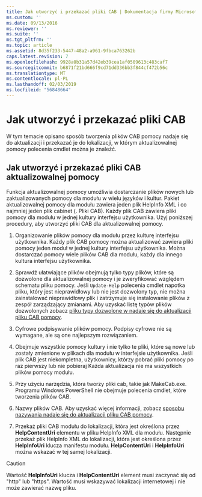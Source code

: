 ```yaml
---
title: Jak utworzyć i przekazać pliki CAB | Dokumentacja firmy Microsoft
ms.custom: ''
ms.date: 09/13/2016
ms.reviewer: ''
ms.suite: ''
ms.tgt_pltfrm: ''
ms.topic: article
ms.assetid: 8d35f233-5447-48a2-a961-9fbca763262b
caps.latest.revision: 7
ms.openlocfilehash: 9928a0b31a57d42eb39cea1af0509613c483caf7
ms.sourcegitcommit: b6871f21bd666f9cd71dd336bb3f844cf472b56c
ms.translationtype: MT
ms.contentlocale: pl-PL
ms.lasthandoff: 02/03/2019
ms.locfileid: "56848664"
---
```

# <a name="how-to-create-and-upload-cab-files"></a>Jak utworzyć i przekazać pliki CAB

W tym temacie opisano sposób tworzenia plików CAB pomocy nadaje się do aktualizacji i przekazać je do lokalizacji, w którym aktualizowalnej pomocy polecenia cmdlet można je znaleźć.

## <a name="how-to-create-and-upload-updatable-help-cab-files"></a>Jak utworzyć i przekazać pliki CAB aktualizowalnej pomocy

Funkcja aktualizowalnej pomocy umożliwia dostarczanie plików nowych lub zaktualizowanych pomocy dla modułu w wielu języków i kultur. Pakiet aktualizowalnej pomocy dla modułu zawiera jeden plik HelpInfo XML i co najmniej jeden plik cabinet (. Pliki CAB). Każdy plik CAB zawiera pliki pomocy dla modułu w jednej kultury interfejsu użytkownika. Użyj poniższej procedury, aby utworzyć pliki CAB dla aktualizowalnej pomocy.

1. Organizowanie plików pomocy dla modułu przez kulturę interfejsu użytkownika. Każdy plik CAB pomocy można aktualizować zawiera pliki pomocy jeden moduł w jednej kultury interfejsu użytkownika. Można dostarczać pomocy wiele plików CAB dla modułu, każdy dla innego kultura interfejsu użytkownika.

2. Sprawdź ułatwiające plików obejmują tylko typy plików, które są dozwolone dla aktualizowalnej pomocy i je zweryfikować względem schematu pliku pomocy. Jeśli `Update-Help` polecenia cmdlet napotka pliku, który jest nieprawidłowy lub nie jest dozwolony typ, nie można zainstalować nieprawidłowy plik i zatrzymuje się instalowanie plików z zespół zarządzający zmianami. Aby uzyskać listę typów plików dozwolonych zobacz [pliku typy dozwolone w nadaje się do aktualizacji pliku CAB pomocy](./file-types-permitted-in-an-updatable-help-cab-file.md).

3. Cyfrowe podpisywanie plików pomocy. Podpisy cyfrowe nie są wymagane, ale są one najlepszym rozwiązaniem.

4. Obejmuje wszystkie pomocy kultury i nie tylko te pliki, które są nowe lub zostały zmienione w plikach dla modułu w interfejsie użytkownika. Jeśli plik CAB jest niekompletna, użytkownicy, którzy pobrać pliki pomocy po raz pierwszy lub nie pobieraj Każda aktualizacja nie ma wszystkich plików pomocy modułu.

5. Przy użyciu narzędzia, która tworzy pliki cab, takie jak MakeCab.exe. Programu Windows PowerShell nie obejmuje polecenia cmdlet, które tworzenia plików CAB.

6. Nazwy plików CAB. Aby uzyskać więcej informacji, zobacz [sposobu nazywania nadaje się do aktualizacji pliku CAB pomocy](./how-to-name-an-updatable-help-cab-file.md).

7. Przekaż pliki CAB modułu do lokalizacji, która jest określona przez **HelpContentUri** elementu w pliku HelpInfo XML dla modułu. Następnie przekaż plik HelpInfo XML do lokalizacji, która jest określona przez **HelpInfoUri** klucza manifestu modułu. **HelpContentUri** i **HelpInfoUri** można wskazać w tej samej lokalizacji.

> [!CAUTION]
> Wartość **HelpInfoUri** klucza i **HelpContentUri** element musi zaczynać się od "http" lub "https". Wartość musi wskazywać lokalizacji internetowej i nie może zawierać nazwę pliku.
